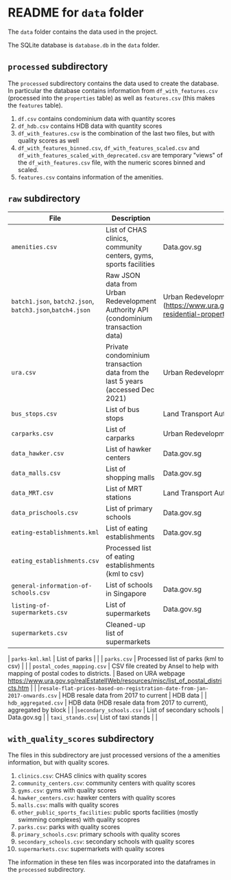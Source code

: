 # README for `data` folder

The `data` folder contains the data used in the project.

The SQLite database is `database.db` in the `data` folder.

## `processed` subdirectory

The `processed` subdirectory contains the data used to create the database. In particular the database contains
information from `df_with_features.csv` (processed into the `properties` table) as well as `features.csv` (this makes
the `features` table).

1. `df.csv` contains condominium data with quantity scores
2. `df_hdb.csv` contains HDB data with quantity scores
3. `df_with_features.csv` is the combination of the last two files, but with quality scores as well
4. `df_with_features_binned.csv`, `df_with_features_scaled.csv` and `df_with_features_scaled_with_deprecated.csv` are
   temporary "views" of the `df_with_features.csv` file, with the numeric scores binned and scaled.
5. `features.csv` contains information of the amenities.

## `raw` subdirectory

| File                                                      | Description                                                                       | Source                                                                                           |
|-----------------------------------------------------------|-----------------------------------------------------------------------------------|--------------------------------------------------------------------------------------------------|
| `amenities.csv `                                          | List of CHAS clinics, community centers, gyms, sports facilities                  | Data.gov.sg                                                                                      |
| `batch1.json`, `batch2.json`, `batch3.json`,`batch4.json` | Raw JSON data from Urban Redevelopment Authority API (condominium transaction data) | Urban Redevelopment Authority API (https://www.ura.gov.sg/maps/api/#private-residential-property) |
| `ura.csv` | Private condominium transaction data from the last 5 years (accessed Dec 2021)    | Urban Redevelopment Authority API                                                                |
| `bus_stops.csv`                                           | List of bus stops                                                                 | Land Transport Authority                                                                |
| `carparks.csv`                                            | List of carparks                                                                  | Urban Redevelopment Authority                                                                    |
| `data_hawker.csv`                                         | List of hawker centers                                                            | Data.gov.sg                                                                                      |
| `data_malls.csv`                                          | List of shopping malls                                                            | Data.gov.sg                                                                                      |
| `data_MRT.csv`                                            | List of MRT stations                                                              | Land Transport Authority                                                                         |
| `data_prischools.csv`                                     | List of primary schools                                                           | Data.gov.sg                                                                                      |
| `eating-establishments.kml`                               | List of eating establishments                                                     | Data.gov.sg                                                                                      |
| `eating_establishments.csv`                               | Processed list of eating establishments (kml to csv)                              |                                                                                                  |
| `general-information-of-schools.csv`                      | List of schools in Singapore                                                      | Data.gov.sg                                                                                      |                                                              |
| `listing-of-supermarkets.csv` | List of supermarkets                                                              | Data.gov.sg                                                                                      |
| `supermarkets.csv` | Cleaned-up list of supermarkets                                                   |                                                                                                  |

| `parks-kml.kml` | List of parks | | | `parks.csv` | Processed list of parks (kml to csv)
| | | `postal_codes_mapping.csv` | CSV file created by Ansel to help with mapping of postal codes to districts. | Based
on URA webpage https://www.ura.gov.sg/realEstateIIWeb/resources/misc/list_of_postal_districts.htm | |
|`resale-flat-prices-based-on-registration-date-from-jan-2017-onwards.csv` | HDB resale data from 2017 to current | HDB
data | | `hdb_aggregated.csv` | HDB data (HDB resale data from 2017 to current), aggregated by block | |
|`secondary_schools.csv` | List of secondary schools | Data.gov.sg | |  `taxi_stands.csv`| List of taxi stands | |

## `with_quality_scores` subdirectory

The files in this subdirectory are just processed versions of the a amenities information, but with quality scores.

1. `clinics.csv`: CHAS clinics with quality scores
2. `community_centers.csv`: community centers with quality scores
3. `gyms.csv`: gyms with quality scores
4. `hawker_centers.csv`: hawker centers with quality scores
5. `malls.csv`: malls with quality scores
6. `other_public_sports_facilities`: public sports facilities (mostly swimming complexes) with quality scopres
7. `parks.csv`: parks with quality scores
8. `primary_schools.csv`: primary schools with quality scores
9. `secondary_schools.csv`: secondary schools with quality scores
10. `supermarkets.csv`: supermarkets with quality scores

The information in these ten files was incorporated into the dataframes in the `processed` subdirectory.